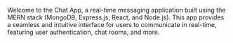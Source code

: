 Welcome to the Chat App, a real-time messaging application built using the MERN stack (MongoDB, Express.js, React, and Node.js). This app provides a seamless and intuitive interface for users to communicate in real-time, featuring user authentication, chat rooms, and more.
